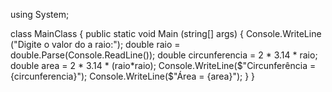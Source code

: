 using System;

class MainClass {
  public static void Main (string[] args) {
    Console.WriteLine ("Digite o valor do a raio:");
    double raio = double.Parse(Console.ReadLine());
    double circunferencia = 2 * 3.14 * raio;
    double area = 2 * 3.14 * (raio*raio);
    Console.WriteLine($"Circunferência = {circunferencia}");
    Console.WriteLine($"Área = {area}");
  }
}
